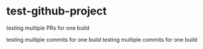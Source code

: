 # test-github-project

testing multiple PRs for one build

testing multiple commits for one build
testing multiple commits for one build
